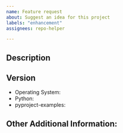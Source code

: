 ```yaml
---
name: Feature request
about: Suggest an idea for this project
labels: "enhancement"
assignees: repo-helper

---
```


<!-- Have you searched for similar issues? Someone may already be working on the feature you are suggesting. Before submitting this issue, please check the open issues and add a note before logging a new issue.
-->


## Description
<!--Provide a clear and concise description of what the problem is and the improvement you are suggesting-->

<!--Please add screenshots if needed-->


## Version

  * Operating System:
  * Python:
  * pyproject-examples:


## Other Additional Information:
<!--Any additional information, related issues, etc.-->
